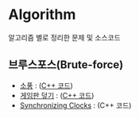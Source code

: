 # Algorithm
알고리즘 별로 정리한 문제 및 소스코드

## 브루스포스(Brute-force)
* [소풍](https://algospot.com/judge/problem/read/PICNIC/) : ([C++ 코드](https://github.com/Eucha09/Algorithm/blob/main/bruteforce/picnic.cpp))
* [게임판 덮기](https://algospot.com/judge/problem/read/BOARDCOVER) : ([C++ 코드](https://github.com/Eucha09/Algorithm/blob/main/bruteforce/boardcover.cpp))
* [Synchronizing Clocks](https://algospot.com/judge/problem/read/CLOCKSYNC) : (C++ 코드)
